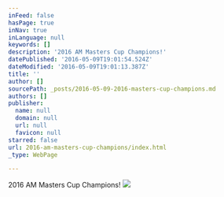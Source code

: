 ```yaml
---
inFeed: false
hasPage: true
inNav: true
inLanguage: null
keywords: []
description: '2016 AM Masters Cup Champions!'
datePublished: '2016-05-09T19:01:54.524Z'
dateModified: '2016-05-09T19:01:13.387Z'
title: ''
author: []
sourcePath: _posts/2016-05-09-2016-masters-cup-champions.md
authors: []
publisher:
  name: null
  domain: null
  url: null
  favicon: null
starred: false
url: 2016-am-masters-cup-champions/index.html
_type: WebPage

---
```

2016 AM Masters Cup Champions!
![](https://the-grid-user-content.s3-us-west-2.amazonaws.com/7c1fae97-103d-41fa-8121-da1e692c5e60.jpg)